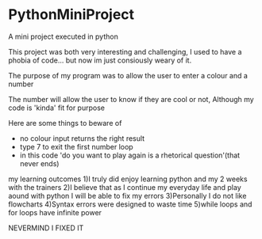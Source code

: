 # PythonMiniProject
A mini project executed in python

This project was both very interesting and challenging,
I used to have a phobia of code... but now im just consiously weary of it.

The purpose of my program was to allow the user to enter a colour and a number

The number will allow the user to know if they are cool or not,
Although my code is 'kinda' fit for purpose

Here are some things to beware of 
- no colour input returns the right result
- type 7 to exit the first number loop
- in this code 'do you want to play again is a rhetorical question'(that never ends)

my learning outcomes
1)I truly did enjoy learning python and my 2 weeks with the trainers
2)I believe that as I continue my everyday life and play aound with python I will be able to fix my errors
3)Personally I do not like flowcharts
4)Syntax errors were designed to waste time
5)while loops and for loops have infinite power

NEVERMIND I FIXED IT
